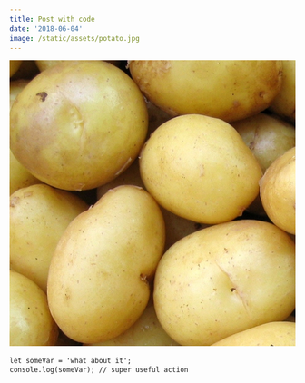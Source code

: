 ```yaml
---
title: Post with code
date: '2018-06-04'
image: /static/assets/potato.jpg
---
```

![Potatos](/static/assets/potato.jpg)

```
let someVar = 'what about it';
console.log(someVar); // super useful action
```
